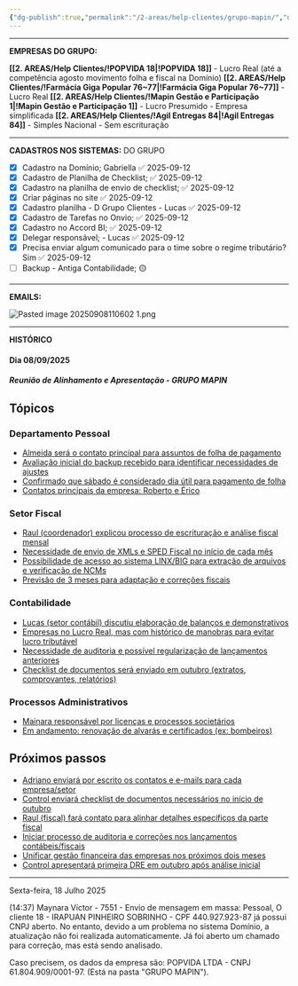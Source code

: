 ```yaml
---
{"dg-publish":true,"permalink":"/2-areas/help-clientes/grupo-mapin/","dgPassFrontmatter":true,"created":"2025-07-18T14:38:24.460-03:00","updated":"2025-09-12T17:03:55.305-03:00"}
---
```




_________
**EMPRESAS DO GRUPO:**

**[[2. AREAS/Help Clientes/!POPVIDA 18\|!POPVIDA 18]]** - Lucro Real (até a competência agosto movimento folha e fiscal na Domínio)
**[[2. AREAS/Help Clientes/!Farmácia Giga Popular 76~77\|!Farmácia Giga Popular 76~77]]** - Lucro Real
**[[2. AREAS/Help Clientes/!Mapin Gestão e Participação 1\|!Mapin Gestão e Participação 1]]** - Lucro Presumido - Empresa simplificada
**[[2. AREAS/Help Clientes/!Agil Entregas 84\|!Agil Entregas 84]]** - Simples Nacional - Sem escrituração

____________
**CADASTROS NOS SISTEMAS:** DO GRUPO

- [x] Cadastro na Domínio; Gabriella ✅ 2025-09-12
- [x] Cadastro de Planilha de Checklist; ✅ 2025-09-12
- [x] Cadastro na planilha de envio de checklist; ✅ 2025-09-12
- [x] Criar páginas no site ✅ 2025-09-12
- [x] Cadastro planilha - D Grupo Clientes - Lucas ✅ 2025-09-12
- [x] Cadastro de Tarefas no Onvio; ✅ 2025-09-12
- [x] Cadastro no Accord BI; ✅ 2025-09-12
- [x] Delegar responsável; - Lucas ✅ 2025-09-12
- [x] Precisa enviar algum comunicado para o time sobre o regime tributário? Sim ✅ 2025-09-12
- [ ] Backup - Antiga Contabilidade; 🟡

_________

**EMAILS:**

![Pasted image 20250908110602 1.png](/img/user/4.%20ARQUIVOS/Pasted%20image%2020250908110602%201.png)
____


**HISTÓRICO**


#### **Dia 08/09/2025**
##### **Reunião de Alinhamento e Apresentação - GRUPO MAPIN**
## Tópicos

### Departamento Pessoal

- [Almeida será o contato principal para assuntos de folha de pagamento](https://fathom.video/share/KCPVSUFSauVaXYapA1AxNP2KYiPqgQp9?tab=summary&timestamp=95.0&utm_campaign=postmeetingsummary&utm_content=summary_item&utm_medium=email)
- [Avaliação inicial do backup recebido para identificar necessidades de ajustes](https://fathom.video/share/KCPVSUFSauVaXYapA1AxNP2KYiPqgQp9?tab=summary&timestamp=72.0&utm_campaign=postmeetingsummary&utm_content=summary_item&utm_medium=email)
- [Confirmado que sábado é considerado dia útil para pagamento de folha](https://fathom.video/share/KCPVSUFSauVaXYapA1AxNP2KYiPqgQp9?tab=summary&timestamp=317.0&utm_campaign=postmeetingsummary&utm_content=summary_item&utm_medium=email)
- [Contatos principais da empresa: Roberto e Érico](https://fathom.video/share/KCPVSUFSauVaXYapA1AxNP2KYiPqgQp9?tab=summary&timestamp=153.0&utm_campaign=postmeetingsummary&utm_content=summary_item&utm_medium=email)
### Setor Fiscal

- [Raul (coordenador) explicou processo de escrituração e análise fiscal mensal](https://fathom.video/share/KCPVSUFSauVaXYapA1AxNP2KYiPqgQp9?tab=summary&timestamp=600.0&utm_campaign=postmeetingsummary&utm_content=summary_item&utm_medium=email)
- [Necessidade de envio de XMLs e SPED Fiscal no início de cada mês](https://fathom.video/share/KCPVSUFSauVaXYapA1AxNP2KYiPqgQp9?tab=summary&timestamp=642.0&utm_campaign=postmeetingsummary&utm_content=summary_item&utm_medium=email)
- [Possibilidade de acesso ao sistema LINX/BIG para extração de arquivos e verificação de NCMs](https://fathom.video/share/KCPVSUFSauVaXYapA1AxNP2KYiPqgQp9?tab=summary&timestamp=764.0&utm_campaign=postmeetingsummary&utm_content=summary_item&utm_medium=email)
- [Previsão de 3 meses para adaptação e correções fiscais](https://fathom.video/share/KCPVSUFSauVaXYapA1AxNP2KYiPqgQp9?tab=summary&timestamp=680.0&utm_campaign=postmeetingsummary&utm_content=summary_item&utm_medium=email)
### Contabilidade

- [Lucas (setor contábil) discutiu elaboração de balanços e demonstrativos](https://fathom.video/share/KCPVSUFSauVaXYapA1AxNP2KYiPqgQp9?tab=summary&timestamp=1010.0&utm_campaign=postmeetingsummary&utm_content=summary_item&utm_medium=email)
- [Empresas no Lucro Real, mas com histórico de manobras para evitar lucro tributável](https://fathom.video/share/KCPVSUFSauVaXYapA1AxNP2KYiPqgQp9?tab=summary&timestamp=1469.0&utm_campaign=postmeetingsummary&utm_content=summary_item&utm_medium=email)
- [Necessidade de auditoria e possível regularização de lançamentos anteriores](https://fathom.video/share/KCPVSUFSauVaXYapA1AxNP2KYiPqgQp9?tab=summary&timestamp=1462.0&utm_campaign=postmeetingsummary&utm_content=summary_item&utm_medium=email)
- [Checklist de documentos será enviado em outubro (extratos, comprovantes, relatórios)](https://fathom.video/share/KCPVSUFSauVaXYapA1AxNP2KYiPqgQp9?tab=summary&timestamp=1636.0&utm_campaign=postmeetingsummary&utm_content=summary_item&utm_medium=email)
### Processos Administrativos

- [Mainara responsável por licenças e processos societários](https://fathom.video/share/KCPVSUFSauVaXYapA1AxNP2KYiPqgQp9?tab=summary&timestamp=498.0&utm_campaign=postmeetingsummary&utm_content=summary_item&utm_medium=email)
- [Em andamento: renovação de alvarás e certificados (ex: bombeiros)](https://fathom.video/share/KCPVSUFSauVaXYapA1AxNP2KYiPqgQp9?tab=summary&timestamp=432.0&utm_campaign=postmeetingsummary&utm_content=summary_item&utm_medium=email)
## Próximos passos

- [Adriano enviará por escrito os contatos e e-mails para cada empresa/setor](https://fathom.video/share/KCPVSUFSauVaXYapA1AxNP2KYiPqgQp9?tab=summary&timestamp=1784.0&utm_campaign=postmeetingsummary&utm_content=summary_item&utm_medium=email)
- [Control enviará checklist de documentos necessários no início de outubro](https://fathom.video/share/KCPVSUFSauVaXYapA1AxNP2KYiPqgQp9?tab=summary&timestamp=1636.0&utm_campaign=postmeetingsummary&utm_content=summary_item&utm_medium=email)
- [Raul (fiscal) fará contato para alinhar detalhes específicos da parte fiscal](https://fathom.video/share/KCPVSUFSauVaXYapA1AxNP2KYiPqgQp9?tab=summary&timestamp=1636.0&utm_campaign=postmeetingsummary&utm_content=summary_item&utm_medium=email)
- [Iniciar processo de auditoria e correções nos lançamentos contábeis/fiscais](https://fathom.video/share/KCPVSUFSauVaXYapA1AxNP2KYiPqgQp9?tab=summary&timestamp=1462.0&utm_campaign=postmeetingsummary&utm_content=summary_item&utm_medium=email)
- [Unificar gestão financeira das empresas nos próximos dois meses](https://fathom.video/share/KCPVSUFSauVaXYapA1AxNP2KYiPqgQp9?tab=summary&timestamp=1800.0&utm_campaign=postmeetingsummary&utm_content=summary_item&utm_medium=email)
- [Control apresentará primeira DRE em outubro após análise inicial](https://fathom.video/share/KCPVSUFSauVaXYapA1AxNP2KYiPqgQp9?tab=summary&timestamp=1725.0&utm_campaign=postmeetingsummary&utm_content=summary_item&utm_medium=email)

____

Sexta-feira, 18 Julho 2025
 
(14:37) Maynara Víctor - 7551 - Envio de mensagem em massa: Pessoal,
O cliente 18 - IRAPUAN PINHEIRO SOBRINHO - CPF 440.927.923-87 já possui CNPJ aberto. No entanto, devido a um problema no sistema Domínio, a atualização não foi realizada automaticamente. Já foi aberto um chamado para correção, mas está sendo analisado. 

Caso precisem, os dados da empresa são:
POPVIDA LTDA - CNPJ 61.804.909/0001-97. (Está na pasta "GRUPO MAPIN"). 


